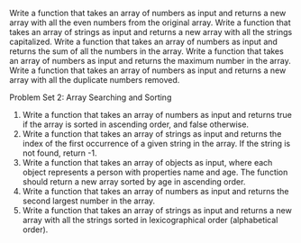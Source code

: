 Write a function that takes an array of numbers as input and returns a new array with all the even numbers from the original array.
Write a function that takes an array of strings as input and returns a new array with all the strings capitalized.
Write a function that takes an array of numbers as input and returns the sum of all the numbers in the array.
Write a function that takes an array of numbers as input and returns the maximum number in the array.
Write a function that takes an array of numbers as input and returns a new array with all the duplicate numbers removed.

Problem Set 2: Array Searching and Sorting

1. Write a function that takes an array of numbers as input and returns true if the array is sorted in ascending order, and false otherwise.
2. Write a function that takes an array of strings as input and returns the index of the first occurrence of a given string in the array. If the string is not found, return -1.
3. Write a function that takes an array of objects as input, where each object represents a person with properties name and age. The function should return a new array sorted by age in ascending order.
4. Write a function that takes an array of numbers as input and returns the second largest number in the array.
5. Write a function that takes an array of strings as input and returns a new array with all the strings sorted in lexicographical order (alphabetical order).